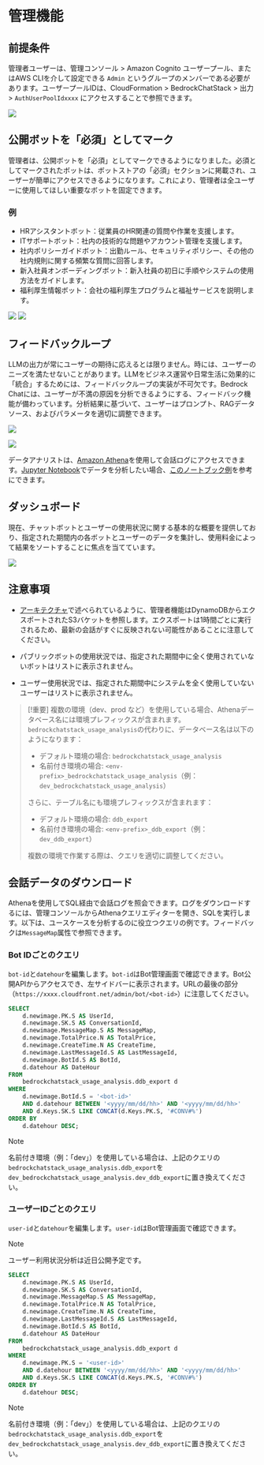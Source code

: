 # 管理機能

## 前提条件

管理者ユーザーは、管理コンソール > Amazon Cognito ユーザープール、またはAWS CLIを介して設定できる `Admin` というグループのメンバーである必要があります。ユーザープールIDは、CloudFormation > BedrockChatStack > 出力 > `AuthUserPoolIdxxxx` にアクセスすることで参照できます。

![](./imgs/group_membership_admin.png)

## 公開ボットを「必須」としてマーク

管理者は、公開ボットを「必須」としてマークできるようになりました。必須としてマークされたボットは、ボットストアの「必須」セクションに掲載され、ユーザーが簡単にアクセスできるようになります。これにより、管理者は全ユーザーに使用してほしい重要なボットを固定できます。

### 例

- HRアシスタントボット：従業員のHR関連の質問や作業を支援します。
- ITサポートボット：社内の技術的な問題やアカウント管理を支援します。
- 社内ポリシーガイドボット：出勤ルール、セキュリティポリシー、その他の社内規則に関する頻繁な質問に回答します。
- 新入社員オンボーディングボット：新入社員の初日に手順やシステムの使用方法をガイドします。
- 福利厚生情報ボット：会社の福利厚生プログラムと福祉サービスを説明します。

![](./imgs/admin_bot_menue.png)
![](./imgs/bot_store.png)

## フィードバックループ

LLMの出力が常にユーザーの期待に応えるとは限りません。時には、ユーザーのニーズを満たせないことがあります。LLMをビジネス運営や日常生活に効果的に「統合」するためには、フィードバックループの実装が不可欠です。Bedrock Chatには、ユーザーが不満の原因を分析できるようにする、フィードバック機能が備わっています。分析結果に基づいて、ユーザーはプロンプト、RAGデータソース、およびパラメータを適切に調整できます。

![](./imgs/feedback_loop.png)

![](./imgs/feedback-using-claude-chat.png)

データアナリストは、[Amazon Athena](https://aws.amazon.com/jp/athena/)を使用して会話ログにアクセスできます。[Jupyter Notebook](https://jupyter.org/)でデータを分析したい場合、[このノートブック例](../examples/notebooks/feedback_analysis_example.ipynb)を参考にできます。

## ダッシュボード

現在、チャットボットとユーザーの使用状況に関する基本的な概要を提供しており、指定された期間内の各ボットとユーザーのデータを集計し、使用料金によって結果をソートすることに焦点を当てています。

![](./imgs/admin_bot_analytics.png)

## 注意事項

- [アーキテクチャ](../README.md#architecture)で述べられているように、管理者機能はDynamoDBからエクスポートされたS3バケットを参照します。エクスポートは1時間ごとに実行されるため、最新の会話がすぐに反映されない可能性があることに注意してください。

- パブリックボットの使用状況では、指定された期間中に全く使用されていないボットはリストに表示されません。

- ユーザー使用状況では、指定された期間中にシステムを全く使用していないユーザーはリストに表示されません。

> [!重要]
> 複数の環境（dev、prod など）を使用している場合、Athenaデータベース名には環境プレフィックスが含まれます。`bedrockchatstack_usage_analysis`の代わりに、データベース名は以下のようになります：
>
> - デフォルト環境の場合: `bedrockchatstack_usage_analysis`
> - 名前付き環境の場合: `<env-prefix>_bedrockchatstack_usage_analysis`（例：`dev_bedrockchatstack_usage_analysis`）
>
> さらに、テーブル名にも環境プレフィックスが含まれます：
>
> - デフォルト環境の場合: `ddb_export`
> - 名前付き環境の場合: `<env-prefix>_ddb_export`（例：`dev_ddb_export`）
>
> 複数の環境で作業する際は、クエリを適切に調整してください。

## 会話データのダウンロード

Athenaを使用してSQL経由で会話ログを照会できます。ログをダウンロードするには、管理コンソールからAthenaクエリエディターを開き、SQLを実行します。以下は、ユースケースを分析するのに役立つクエリの例です。フィードバックは`MessageMap`属性で参照できます。

### Bot IDごとのクエリ

`bot-id`と`datehour`を編集します。`bot-id`はBot管理画面で確認できます。Bot公開APIからアクセスでき、左サイドバーに表示されます。URLの最後の部分（`https://xxxx.cloudfront.net/admin/bot/<bot-id>`）に注意してください。

```sql
SELECT
    d.newimage.PK.S AS UserId,
    d.newimage.SK.S AS ConversationId,
    d.newimage.MessageMap.S AS MessageMap,
    d.newimage.TotalPrice.N AS TotalPrice,
    d.newimage.CreateTime.N AS CreateTime,
    d.newimage.LastMessageId.S AS LastMessageId,
    d.newimage.BotId.S AS BotId,
    d.datehour AS DateHour
FROM
    bedrockchatstack_usage_analysis.ddb_export d
WHERE
    d.newimage.BotId.S = '<bot-id>'
    AND d.datehour BETWEEN '<yyyy/mm/dd/hh>' AND '<yyyy/mm/dd/hh>'
    AND d.Keys.SK.S LIKE CONCAT(d.Keys.PK.S, '#CONV#%')
ORDER BY
    d.datehour DESC;
```

> [!Note]
> 名前付き環境（例：「dev」）を使用している場合は、上記のクエリの`bedrockchatstack_usage_analysis.ddb_export`を`dev_bedrockchatstack_usage_analysis.dev_ddb_export`に置き換えてください。

### ユーザーIDごとのクエリ

`user-id`と`datehour`を編集します。`user-id`はBot管理画面で確認できます。

> [!Note]
> ユーザー利用状況分析は近日公開予定です。

```sql
SELECT
    d.newimage.PK.S AS UserId,
    d.newimage.SK.S AS ConversationId,
    d.newimage.MessageMap.S AS MessageMap,
    d.newimage.TotalPrice.N AS TotalPrice,
    d.newimage.CreateTime.N AS CreateTime,
    d.newimage.LastMessageId.S AS LastMessageId,
    d.newimage.BotId.S AS BotId,
    d.datehour AS DateHour
FROM
    bedrockchatstack_usage_analysis.ddb_export d
WHERE
    d.newimage.PK.S = '<user-id>'
    AND d.datehour BETWEEN '<yyyy/mm/dd/hh>' AND '<yyyy/mm/dd/hh>'
    AND d.Keys.SK.S LIKE CONCAT(d.Keys.PK.S, '#CONV#%')
ORDER BY
    d.datehour DESC;
```

> [!Note]
> 名前付き環境（例：「dev」）を使用している場合は、上記のクエリの`bedrockchatstack_usage_analysis.ddb_export`を`dev_bedrockchatstack_usage_analysis.dev_ddb_export`に置き換えてください。